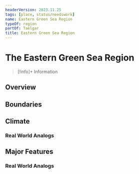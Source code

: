```yaml
---
headerVersion: 2023.11.25
tags: [place, status/needswork]
name: Eastern Green Sea Region
typeOf: region
partOf: Taelgar
title: Eastern Green Sea Region
---
```

# The Eastern Green Sea Region
>[!info]+ Information
> 
>> 

## Overview


## Boundaries


## Climate


### Real World Analogs


## Major Features


### Real World Analogs